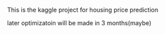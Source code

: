 This is the kaggle project for housing price prediction

later optimizatoin will be made in 3 months(maybe)
